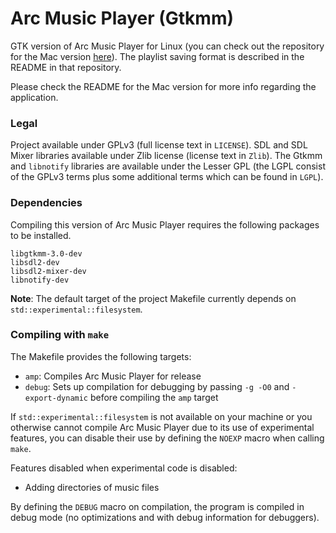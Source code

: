 # Arc Music Player (Gtkmm)
GTK version of Arc Music Player for Linux (you can check out the repository for the Mac version [here](https://github.com/Arc676/Arc-Music-Player)). The playlist saving format is described in the README in that repository.

Please check the README for the Mac version for more info regarding the application.

### Legal

Project available under GPLv3 (full license text in `LICENSE`). SDL and SDL Mixer libraries available under Zlib license (license text in `Zlib`). The Gtkmm and `libnotify` libraries are available under the Lesser GPL (the LGPL consist of the GPLv3 terms plus some additional terms which can be found in `LGPL`).

### Dependencies

Compiling this version of Arc Music Player requires the following packages to be installed.

```
libgtkmm-3.0-dev
libsdl2-dev
libsdl2-mixer-dev
libnotify-dev
```

**Note**: The default target of the project Makefile currently depends on `std::experimental::filesystem`.

### Compiling with `make`

The Makefile provides the following targets:
- `amp`: Compiles Arc Music Player for release
- `debug`: Sets up compilation for debugging by passing `-g -O0` and `-export-dynamic` before compiling the `amp` target

If `std::experimental::filesystem` is not available on your machine or you otherwise cannot compile Arc Music Player due to its use of experimental features, you can disable their use by defining the `NOEXP` macro when calling `make`.

Features disabled when experimental code is disabled:
- Adding directories of music files

By defining the `DEBUG` macro on compilation, the program is compiled in debug mode (no optimizations and with debug information for debuggers).
